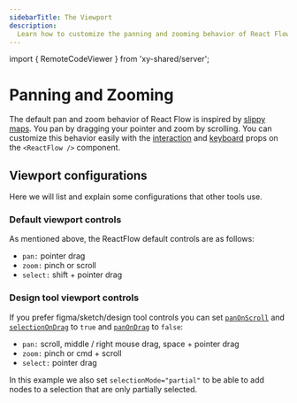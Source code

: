 ```yaml
---
sidebarTitle: The Viewport
description:
  Learn how to customize the panning and zooming behavior of React Flow.
---
```


import { RemoteCodeViewer } from 'xy-shared/server';

# Panning and Zooming

The default pan and zoom behavior of React Flow is inspired by
[slippy maps](https://wiki.openstreetmap.org/wiki/Slippy_map). You pan by
dragging your pointer and zoom by scrolling. You can customize this behavior
easily with the [interaction](/api-reference/react-flow#interaction-props) and
[keyboard](/api-reference/react-flow#keyboard-props) props on the
`<ReactFlow />` component.

## Viewport configurations

Here we will list and explain some configurations that other tools use.

### Default viewport controls

As mentioned above, the ReactFlow default controls are as follows:

- `pan:` pointer drag
- `zoom:` pinch or scroll
- `select:` shift + pointer drag

<RemoteCodeViewer aspectRatio='3' route="learn/zoom-pan" framework="react" />

### Design tool viewport controls

If you prefer figma/sketch/design tool controls you can set
[`panOnScroll`](/api-reference/react-flow#panonscroll) and
[`selectionOnDrag`](/api-reference/react-flow#selectionondrag) to `true` and
[`panOnDrag`](/api-reference/react-flow#panondrag) to `false`:

- `pan:` scroll, middle / right mouse drag, space + pointer drag
- `zoom:` pinch or cmd + scroll
- `select:` pointer drag

<RemoteCodeViewer aspectRatio='3' route="learn/zoom-pan-2" framework="react" />

In this example we also set `selectionMode="partial"` to be able to add nodes to
a selection that are only partially selected.
